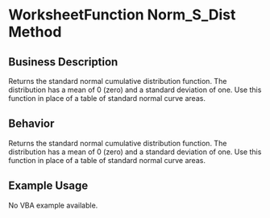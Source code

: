 # WorksheetFunction Norm_S_Dist Method

## Business Description
Returns the standard normal cumulative distribution function. The distribution has a mean of 0 (zero) and a standard deviation of one. Use this function in place of a table of standard normal curve areas.

## Behavior
Returns the standard normal cumulative distribution function. The distribution has a mean of 0 (zero) and a standard deviation of one. Use this function in place of a table of standard normal curve areas.

## Example Usage
No VBA example available.